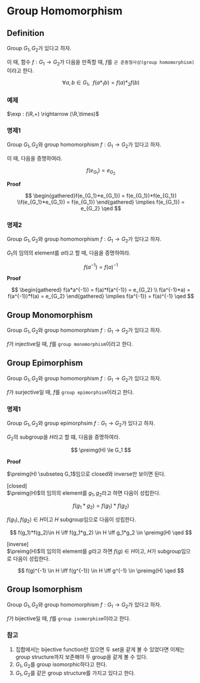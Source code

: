 # Group Homomorphism
## Definition
Group $G_1,G_2$가 있다고 하자.

이 때, 함수 $f : G_1\rightarrow G_2$가 다음을 만족할 때, $f$를 `군 준동형사상(group homomorphism)`이라고 한다.

$$ \forall a,b \in G_1, \enspace f(a*_1 b) = f(a) *_2 f(b) $$

### 예제
$\exp : (\R,+) \rightarrow (\R,\times)$

### 명제1
Group $G_1,G_2$와 group homomorphism $f : G_1 \rightarrow G_2$가 있다고 하자.

이 때, 다음을 증명하여라.

$$ f(e_{G_1}) = e_{G_2} $$

**Proof**

$$ \begin{gathered}f(e_{G_1}*e_{G_1}) = f(e_{G_1})*f(e_{G_1}) \\f(e_{G_1}*e_{G_1}) = f(e_{G_1}) \end{gathered} \implies f(e_{G_1}) = e_{G_2} \qed $$

### 명제2
Group $G_1,G_2$와 group homomorphism $f : G_1 \rightarrow G_2$가 있다고 하자.

$G_1$의 임의의 element를 $a$라고 할 때, 다음을 증명하여라.

$$ f(a^{-1}) = f(a)^{-1} $$

**Proof**

$$ \begin{gathered} f(a*a^{-1}) = f(a)*f(a^{-1}) = e_{G_2} \\ f(a^{-1}*a) = f(a^{-1})*f(a) = e_{G_2} \end{gathered} \implies f(a^{-1}) = f(a)^{-1} \qed  $$

## Group Monomorphism
Group $G_1,G_2$와 group homomorphism $f : G_1 \rightarrow G_2$가 있다고 하자.

$f$가 injective일 때, $f$를 `group monomorphism`이라고 한다.

## Group Epimorphism
Group $G_1,G_2$와 group homomorphism $f : G_1 \rightarrow G_2$가 있다고 하자.

$f$가 surjective일 때, $f$를 `group epimorphism`이라고 한다.

### 명제1
Group $G_1,G_2$와 group epimorphsim $f : G_1 \rightarrow G_2$가 있다고 하자.

$G_2$의 subgroup을 $H$라고 할 떄, 다음을 증명하여라.

$$ \preimg(H) \le G_1 $$

**Proof**

$\preimg(H) \subseteq G_1$임으로 closed와 inverse만 보이면 된다.

[closed]  
$\preimg(H)$의 임의의 element를 $g_1,g_2$라고 하면 다음이 성립한다.

$$ f(g_1*g_2) = f(g_1)*f(g_2) $$

$f(g_1),f(g_2) \in H$이고 $H$ subgroup임으로 다음이 성립한다.

$$ f(g_1)*f(g_2)\in H \iff f(g_1*g_2) \in H \iff g_1*g_2 \in \preimg(H) \qed $$

[inverse]  
$\preimg(H)$의 임의의 element를 $g$라고 하면 $f(g) \in H$이고, $H$가 subgroup임으로 다음이 성립한다.

$$ f(g)^{-1} \in H \iff f(g^{-1}) \in H \iff g^{-1} \in \preimg(H) \qed $$


## Group Isomorphism
Group $G_1,G_2$와 group homomorphism $f : G_1 \rightarrow G_2$가 있다고 하자.

$f$가 bijective일 때, $f$를 `group isomorphism`이라고 한다.

### 참고
1. 집합에서는 bijective function만 있으면 두 set을 같게 볼 수 있었다면 이제는 group structure까지 보존해야 두 group을 같게 볼 수 있다.
2. $G_1,G_2$를 group isomorphic하다고 한다.
3. $G_1,G_2$를 같은 group structure를 가지고 있다고 한다.

